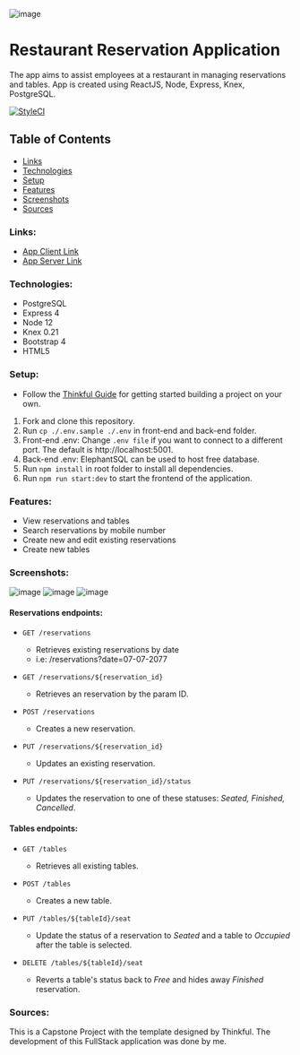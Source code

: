![image](https://user-images.githubusercontent.com/39269842/182003326-b1ade485-d1d1-4430-9479-fcf201c5eedc.png)

# Restaurant Reservation Application

The app aims to assist employees at a restaurant in managing reservations and tables. App is created using ReactJS, Node, Express, Knex, PostgreSQL.

[![StyleCI](https://github.styleci.io/repos/512854279/shield?branch=main)](https://github.styleci.io/repos/512854279?branch=main)


## Table of Contents

- [Links](#links)
- [Technologies](#technologies)
- [Setup](#setup)
- [Features](#features)
- [Screenshots](#screenshots)
- [Sources](#sources)

### Links:

- [App Client Link](https://restaurant-reserve-pj-frontend.herokuapp.com/)
- [App Server Link](https://restaurant-reserve-pj-backend.herokuapp.com/)

### Technologies:

- PostgreSQL
- Express 4
- Node 12
- Knex 0.21
- Bootstrap 4
- HTML5

### Setup:

- Follow the [Thinkful Guide](https://github.com/Thinkful-Ed/starter-restaurant-reservation) for getting started building a project on your own.

1. Fork and clone this repository.
2. Run `cp ./.env.sample ./.env` in front-end and back-end folder.
3. Front-end .env: Change `.env file` if you want to connect to a different port. The default is http://localhost:5001.
4. Back-end .env: ElephantSQL can be used to host free database.
5. Run `npm install` in root folder to install all dependencies.
6. Run `npm run start:dev` to start the frontend of the application.

### Features:

- View reservations and tables
- Search reservations by mobile number
- Create new and edit existing reservations
- Create new tables

### Screenshots:
![image](https://user-images.githubusercontent.com/39269842/182003284-788db2a0-1980-4170-94a9-937ff8173e47.png)
![image](https://user-images.githubusercontent.com/39269842/182003301-4c6c9ea1-f799-4247-9937-9b50ff3d0c98.png)
![image](https://user-images.githubusercontent.com/39269842/182003317-ae5116d8-e027-4c5c-b361-99bfc5e3066f.png)

#### Reservations endpoints:

- `GET /reservations`

  - Retrieves existing reservations by date
  - i.e: /reservations?date=07-07-2077

- `GET /reservations/${reservation_id}`

  - Retrieves an reservation by the param ID.

- `POST /reservations`

  - Creates a new reservation.

- `PUT /reservations/${reservation_id}`

  - Updates an existing reservation.

- `PUT /reservations/${reservation_id}/status`

  - Updates the reservation to one of these statuses: _Seated, Finished, Cancelled_.

#### Tables endpoints:

- `GET /tables`

  - Retrieves all existing tables.

- `POST /tables`

  - Creates a new table.

- `PUT /tables/${tableId}/seat`

  - Update the status of a reservation to _Seated_ and a table to _Occupied_ after the table is selected.

- `DELETE /tables/${tableId}/seat`
  - Reverts a table's status back to _Free_ and hides away _Finished_ reservation.

### Sources:

This is a Capstone Project with the template designed by Thinkful. The development of this FullStack application was done by me.
